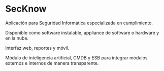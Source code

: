 SecKnow
=======

Aplicación para Seguridad Informática especializada en cumplimiento.

Disponible como software instalable, appliance de software o hardware y en la nube.

Interfaz web, reportes y móvil.

Módulo de inteligencia artificial, CMDB y ESB para integrar módulos externos e internos de manera transparente. 

